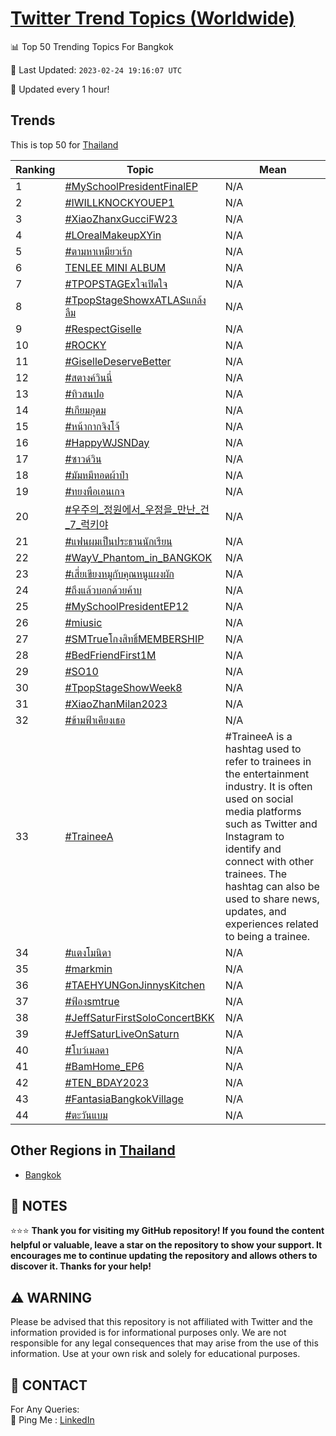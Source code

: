 [Twitter Trend Topics (Worldwide)](https://github.com/ErcinDedeoglu/Twitter-Trend-Topics)
==========


📊 Top 50 Trending Topics For Bangkok

📆 Last Updated: `2023-02-24 19:16:07 UTC`

🔧 Updated every 1 hour!


## Trends

This is top 50 for [Thailand](</Thailand>)

| Ranking | Topic | Mean |
| ------- | ------------ | ------------ |
| 1 | [#MySchoolPresidentFinalEP](http://twitter.com/search?q=%23MySchoolPresidentFinalEP) | N/A |
| 2 | [#IWILLKNOCKYOUEP1](http://twitter.com/search?q=%23IWILLKNOCKYOUEP1) | N/A |
| 3 | [#XiaoZhanxGucciFW23](http://twitter.com/search?q=%23XiaoZhanxGucciFW23) | N/A |
| 4 | [#LOrealMakeupXYin](http://twitter.com/search?q=%23LOrealMakeupXYin) | N/A |
| 5 | [#ตามหาเหมียวเร้ก](http://twitter.com/search?q=%23%e0%b8%95%e0%b8%b2%e0%b8%a1%e0%b8%ab%e0%b8%b2%e0%b9%80%e0%b8%ab%e0%b8%a1%e0%b8%b5%e0%b8%a2%e0%b8%a7%e0%b9%80%e0%b8%a3%e0%b9%89%e0%b8%81) | N/A |
| 6 | [TENLEE MINI ALBUM](http://twitter.com/search?q=TENLEE+MINI+ALBUM) | N/A |
| 7 | [#TPOPSTAGExใจเปิดใจ](http://twitter.com/search?q=%23TPOPSTAGEx%e0%b9%83%e0%b8%88%e0%b9%80%e0%b8%9b%e0%b8%b4%e0%b8%94%e0%b9%83%e0%b8%88) | N/A |
| 8 | [#TpopStageShowxATLASแกล้งลืม](http://twitter.com/search?q=%23TpopStageShowxATLAS%e0%b9%81%e0%b8%81%e0%b8%a5%e0%b9%89%e0%b8%87%e0%b8%a5%e0%b8%b7%e0%b8%a1) | N/A |
| 9 | [#RespectGiselle](http://twitter.com/search?q=%23RespectGiselle) | N/A |
| 10 | [#ROCKY](http://twitter.com/search?q=%23ROCKY) | N/A |
| 11 | [#GiselleDeserveBetter](http://twitter.com/search?q=%23GiselleDeserveBetter) | N/A |
| 12 | [#สตางค์วินนี่](http://twitter.com/search?q=%23%e0%b8%aa%e0%b8%95%e0%b8%b2%e0%b8%87%e0%b8%84%e0%b9%8c%e0%b8%a7%e0%b8%b4%e0%b8%99%e0%b8%99%e0%b8%b5%e0%b9%88) | N/A |
| 13 | [#ทิวสนปอ](http://twitter.com/search?q=%23%e0%b8%97%e0%b8%b4%e0%b8%a7%e0%b8%aa%e0%b8%99%e0%b8%9b%e0%b8%ad) | N/A |
| 14 | [#เกียมอุดม](http://twitter.com/search?q=%23%e0%b9%80%e0%b8%81%e0%b8%b5%e0%b8%a2%e0%b8%a1%e0%b8%ad%e0%b8%b8%e0%b8%94%e0%b8%a1) | N/A |
| 15 | [#หน้ากากจิงโจ้](http://twitter.com/search?q=%23%e0%b8%ab%e0%b8%99%e0%b9%89%e0%b8%b2%e0%b8%81%e0%b8%b2%e0%b8%81%e0%b8%88%e0%b8%b4%e0%b8%87%e0%b9%82%e0%b8%88%e0%b9%89) | N/A |
| 16 | [#HappyWJSNDay](http://twitter.com/search?q=%23HappyWJSNDay) | N/A |
| 17 | [#ซาวด์วิน](http://twitter.com/search?q=%23%e0%b8%8b%e0%b8%b2%e0%b8%a7%e0%b8%94%e0%b9%8c%e0%b8%a7%e0%b8%b4%e0%b8%99) | N/A |
| 18 | [#มัมหมีทอดผ้าป่า](http://twitter.com/search?q=%23%e0%b8%a1%e0%b8%b1%e0%b8%a1%e0%b8%ab%e0%b8%a1%e0%b8%b5%e0%b8%97%e0%b8%ad%e0%b8%94%e0%b8%9c%e0%b9%89%e0%b8%b2%e0%b8%9b%e0%b9%88%e0%b8%b2) | N/A |
| 19 | [#ทยงพือเอนเกจ](http://twitter.com/search?q=%23%e0%b8%97%e0%b8%a2%e0%b8%87%e0%b8%9e%e0%b8%b7%e0%b8%ad%e0%b9%80%e0%b8%ad%e0%b8%99%e0%b9%80%e0%b8%81%e0%b8%88) | N/A |
| 20 | [#우주의_정원에서_우정을_만난_건_7_럭키야](http://twitter.com/search?q=%23%ec%9a%b0%ec%a3%bc%ec%9d%98_%ec%a0%95%ec%9b%90%ec%97%90%ec%84%9c_%ec%9a%b0%ec%a0%95%ec%9d%84_%eb%a7%8c%eb%82%9c_%ea%b1%b4_7_%eb%9f%ad%ed%82%a4%ec%95%bc) | N/A |
| 21 | [#แฟนผมเป็นประธานนักเรียน](http://twitter.com/search?q=%23%e0%b9%81%e0%b8%9f%e0%b8%99%e0%b8%9c%e0%b8%a1%e0%b9%80%e0%b8%9b%e0%b9%87%e0%b8%99%e0%b8%9b%e0%b8%a3%e0%b8%b0%e0%b8%98%e0%b8%b2%e0%b8%99%e0%b8%99%e0%b8%b1%e0%b8%81%e0%b9%80%e0%b8%a3%e0%b8%b5%e0%b8%a2%e0%b8%99) | N/A |
| 22 | [#WayV_Phantom_in_BANGKOK](http://twitter.com/search?q=%23WayV_Phantom_in_BANGKOK) | N/A |
| 23 | [#เสี่ยเขียงหมูกับคุณหนูแผงผัก](http://twitter.com/search?q=%23%e0%b9%80%e0%b8%aa%e0%b8%b5%e0%b9%88%e0%b8%a2%e0%b9%80%e0%b8%82%e0%b8%b5%e0%b8%a2%e0%b8%87%e0%b8%ab%e0%b8%a1%e0%b8%b9%e0%b8%81%e0%b8%b1%e0%b8%9a%e0%b8%84%e0%b8%b8%e0%b8%93%e0%b8%ab%e0%b8%99%e0%b8%b9%e0%b9%81%e0%b8%9c%e0%b8%87%e0%b8%9c%e0%b8%b1%e0%b8%81) | N/A |
| 24 | [#ถึงแล้วบอกด้วยค้าบ](http://twitter.com/search?q=%23%e0%b8%96%e0%b8%b6%e0%b8%87%e0%b9%81%e0%b8%a5%e0%b9%89%e0%b8%a7%e0%b8%9a%e0%b8%ad%e0%b8%81%e0%b8%94%e0%b9%89%e0%b8%a7%e0%b8%a2%e0%b8%84%e0%b9%89%e0%b8%b2%e0%b8%9a) | N/A |
| 25 | [#MySchoolPresidentEP12](http://twitter.com/search?q=%23MySchoolPresidentEP12) | N/A |
| 26 | [#miusic](http://twitter.com/search?q=%23miusic) | N/A |
| 27 | [#SMTrueโกงสิทธิ์MEMBERSHIP](http://twitter.com/search?q=%23SMTrue%e0%b9%82%e0%b8%81%e0%b8%87%e0%b8%aa%e0%b8%b4%e0%b8%97%e0%b8%98%e0%b8%b4%e0%b9%8cMEMBERSHIP) | N/A |
| 28 | [#BedFriendFirst1M](http://twitter.com/search?q=%23BedFriendFirst1M) | N/A |
| 29 | [#SO10](http://twitter.com/search?q=%23SO10) | N/A |
| 30 | [#TpopStageShowWeek8](http://twitter.com/search?q=%23TpopStageShowWeek8) | N/A |
| 31 | [#XiaoZhanMilan2023](http://twitter.com/search?q=%23XiaoZhanMilan2023) | N/A |
| 32 | [#ข้ามฟ้าเคียงเธอ](http://twitter.com/search?q=%23%e0%b8%82%e0%b9%89%e0%b8%b2%e0%b8%a1%e0%b8%9f%e0%b9%89%e0%b8%b2%e0%b9%80%e0%b8%84%e0%b8%b5%e0%b8%a2%e0%b8%87%e0%b9%80%e0%b8%98%e0%b8%ad) | N/A |
| 33 | [#TraineeA](http://twitter.com/search?q=%23TraineeA) | #TraineeA is a hashtag used to refer to trainees in the entertainment industry. It is often used on social media platforms such as Twitter and Instagram to identify and connect with other trainees. The hashtag can also be used to share news, updates, and experiences related to being a trainee. |
| 34 | [#แตงโมนิดา](http://twitter.com/search?q=%23%e0%b9%81%e0%b8%95%e0%b8%87%e0%b9%82%e0%b8%a1%e0%b8%99%e0%b8%b4%e0%b8%94%e0%b8%b2) | N/A |
| 35 | [#markmin](http://twitter.com/search?q=%23markmin) | N/A |
| 36 | [#TAEHYUNGonJinnysKitchen](http://twitter.com/search?q=%23TAEHYUNGonJinnysKitchen) | N/A |
| 37 | [#ฟ้องsmtrue](http://twitter.com/search?q=%23%e0%b8%9f%e0%b9%89%e0%b8%ad%e0%b8%87smtrue) | N/A |
| 38 | [#JeffSaturFirstSoloConcertBKK](http://twitter.com/search?q=%23JeffSaturFirstSoloConcertBKK) | N/A |
| 39 | [#JeffSaturLiveOnSaturn](http://twitter.com/search?q=%23JeffSaturLiveOnSaturn) | N/A |
| 40 | [#โบว์เมลดา](http://twitter.com/search?q=%23%e0%b9%82%e0%b8%9a%e0%b8%a7%e0%b9%8c%e0%b9%80%e0%b8%a1%e0%b8%a5%e0%b8%94%e0%b8%b2) | N/A |
| 41 | [#BamHome_EP6](http://twitter.com/search?q=%23BamHome_EP6) | N/A |
| 42 | [#TEN_BDAY2023](http://twitter.com/search?q=%23TEN_BDAY2023) | N/A |
| 43 | [#FantasiaBangkokVillage](http://twitter.com/search?q=%23FantasiaBangkokVillage) | N/A |
| 44 | [#ตะวันแบม](http://twitter.com/search?q=%23%e0%b8%95%e0%b8%b0%e0%b8%a7%e0%b8%b1%e0%b8%99%e0%b9%81%e0%b8%9a%e0%b8%a1) | N/A |



## Other Regions in [Thailand](</Thailand>)

* [Bangkok](</Thailand/Bangkok.md>)



## 📝 NOTES

⭐⭐⭐ **Thank you for visiting my GitHub repository! If you found the content helpful or valuable, leave a star on the repository to show your support. It encourages me to continue updating the repository and allows others to discover it. Thanks for your help!**


## ⚠️ WARNING

Please be advised that this repository is not affiliated with Twitter and the information provided is for informational purposes only. We are not responsible for any legal consequences that may arise from the use of this information. Use at your own risk and solely for educational purposes.


## 📨 CONTACT

 For Any Queries:  
            🏓 Ping Me : [LinkedIn](https://www.linkedin.com/in/ercindedeoglu/)
